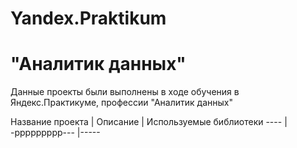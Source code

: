 # Yandex.Praktikum
# "Аналитик данных"

Данные проекты были выполнены в ходе обучения в Яндекс.Практикуме, профессии "Аналитик данных"

Название проекта | Описание                           | Используемые библиотеки
----             | -ррррррррр---                      |-----
